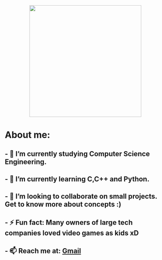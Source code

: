 <div id="header" align="center">
  <img src="https://media.giphy.com/media/R03zWv5p1oNSQd91EP/giphy.gif" width="350" height"300">
</div>
<div id="head">
  <h1><b>About me: </b></h1>
</div>
<div id="bio">
  <h2>- 🔭 I’m currently studying Computer Science Engineering.</h2>
   <h2>   - 🌱 I’m currently learning C,C++ and Python.</h2>
     <h2> - 👯 I’m looking to collaborate on small projects. Get to know more about concepts :)</h2>
     <h2> - ⚡ Fun fact: Many owners of large tech companies loved video games as kids xD</h2>
  <h2> - 📫 Reach me at: <a href="mailto:basu.rajdeep2002@gmail.com">Gmail</a>
    </div>

